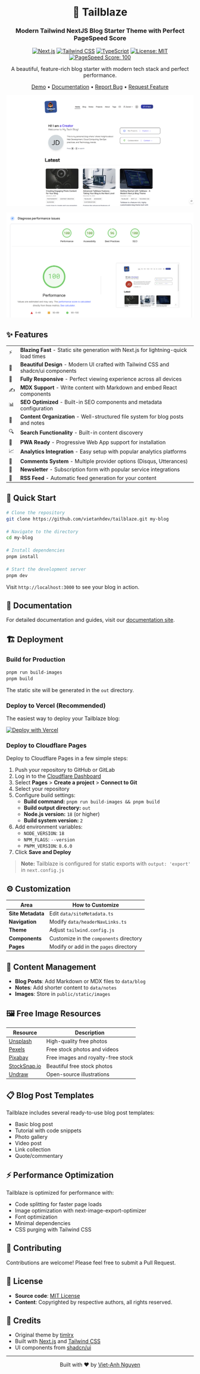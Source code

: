 <div align="center">

# 🚀 Tailblaze

### Modern Tailwind NextJS Blog Starter Theme with Perfect PageSpeed Score

[![Next.js](https://img.shields.io/badge/Next.js-13+-000000?style=for-the-badge&logo=next.js&logoColor=white)](https://nextjs.org/)
[![Tailwind CSS](https://img.shields.io/badge/Tailwind_CSS-38B2AC?style=for-the-badge&logo=tailwind-css&logoColor=white)](https://tailwindcss.com/)
[![TypeScript](https://img.shields.io/badge/TypeScript-007ACC?style=for-the-badge&logo=typescript&logoColor=white)](https://www.typescriptlang.org/)
[![License: MIT](https://img.shields.io/badge/License-MIT-yellow.svg?style=for-the-badge)](LICENSE)
[![PageSpeed Score: 100](https://img.shields.io/badge/PageSpeed_Score-100-success?style=for-the-badge&logo=pagespeed-insights&logoColor=white)](https://pagespeed.web.dev/)

A beautiful, feature-rich blog starter with modern tech stack and perfect performance.

[Demo](https://tailblaze.vietanh.dev) • [Documentation](https://github.com/yourusername/tailblaze/wiki) • [Report Bug](https://github.com/vietanhdev/tailblaze/issues) • [Request Feature](https://github.com/vietanhdev/tailblaze/issues)

![Tailblaze](screenshot.png)

![Google Speed Insights](speedinsights.png)

</div>

## ✨ Features

<div align="center">

|          |                                                                                                                    |
| -------- | ------------------------------------------------------------------------------------------------------------------ |
| ⚡️ | **Blazing Fast** - Static site generation with Next.js for lightning-quick load times                           |
| 🎨 | **Beautiful Design** - Modern UI crafted with Tailwind CSS and shadcn/ui components                            |
| 📱 | **Fully Responsive** - Perfect viewing experience across all devices                                           |
| ✍️ | **MDX Support** - Write content with Markdown and embed React components                                       |
| 📊 | **SEO Optimized** - Built-in SEO components and metadata configuration                                         |
| 📂 | **Content Organization** - Well-structured file system for blog posts and notes                                |
| 🔍 | **Search Functionality** - Built-in content discovery                                                          |
| 📱 | **PWA Ready** - Progressive Web App support for installation                                                   |
| 📈 | **Analytics Integration** - Easy setup with popular analytics platforms                                        |
| 💬 | **Comments System** - Multiple provider options (Disqus, Utterances)                                           |
| 📧 | **Newsletter** - Subscription form with popular service integrations                                           |
| 🔄 | **RSS Feed** - Automatic feed generation for your content                                                      |

</div>

## 🚀 Quick Start

```bash
# Clone the repository
git clone https://github.com/vietanhdev/tailblaze.git my-blog

# Navigate to the directory
cd my-blog

# Install dependencies
pnpm install

# Start the development server
pnpm dev
```

Visit `http://localhost:3000` to see your blog in action.

## 📖 Documentation

For detailed documentation and guides, visit our [documentation site](https://github.com/yourusername/tailblaze/wiki).

## 🏗️ Deployment

### Build for Production

```bash
pnpm run build-images
pnpm build
```

The static site will be generated in the `out` directory.

### Deploy to Vercel (Recommended)

The easiest way to deploy your Tailblaze blog:

[![Deploy with Vercel](https://vercel.com/button)](https://vercel.com/new/clone?repository-url=https%3A%2F%2Fgithub.com%2Fvietanhdev%2Ftailblaze)

### Deploy to Cloudflare Pages

Deploy to Cloudflare Pages in a few simple steps:

1. Push your repository to GitHub or GitLab
2. Log in to the [Cloudflare Dashboard](https://dash.cloudflare.com/)
3. Select **Pages** > **Create a project** > **Connect to Git**
4. Select your repository
5. Configure build settings:
   - **Build command:** `pnpm run build-images && pnpm build`
   - **Build output directory:** `out`
   - **Node.js version:** `18` (or higher)
   - **Build system version:** `2`
6. Add environment variables:
   - `NODE_VERSION`: `18`
   - `NPM_FLAGS`: `--version`
   - `PNPM_VERSION`: `8.6.0`
7. Click **Save and Deploy**

> **Note:** Tailblaze is configured for static exports with `output: 'export'` in `next.config.js`

## ⚙️ Customization

| Area | How to Customize |
|------|------------------|
| **Site Metadata** | Edit `data/siteMetadata.ts` |
| **Navigation** | Modify `data/headerNavLinks.ts` |
| **Theme** | Adjust `tailwind.config.js` |
| **Components** | Customize in the `components` directory |
| **Pages** | Modify or add in the `pages` directory |

## 📝 Content Management

- **Blog Posts**: Add Markdown or MDX files to `data/blog`
- **Notes**: Add shorter content to `data/notes`
- **Images**: Store in `public/static/images`

## 🖼️ Free Image Resources

| Resource | Description |
|----------|-------------|
| [Unsplash](https://unsplash.com) | High-quality free photos |
| [Pexels](https://pexels.com) | Free stock photos and videos |
| [Pixabay](https://pixabay.com) | Free images and royalty-free stock |
| [StockSnap.io](https://stocksnap.io) | Beautiful free stock photos |
| [Undraw](https://undraw.co) | Open-source illustrations |

## 📋 Blog Post Templates

Tailblaze includes several ready-to-use blog post templates:

- Basic blog post
- Tutorial with code snippets
- Photo gallery
- Video post
- Link collection
- Quote/commentary

## ⚡ Performance Optimization

Tailblaze is optimized for performance with:

- Code splitting for faster page loads
- Image optimization with next-image-export-optimizer
- Font optimization
- Minimal dependencies
- CSS purging with Tailwind CSS

## 👥 Contributing

Contributions are welcome! Please feel free to submit a Pull Request.

## 📄 License

- **Source code**: [MIT License](LICENSE)
- **Content**: Copyrighted by respective authors, all rights reserved.

## 🙏 Credits

- Original theme by [timlrx](https://github.com/timlrx/tailwind-nextjs-starter-blog)
- Built with [Next.js](https://nextjs.org/) and [Tailwind CSS](https://tailwindcss.com/)
- UI components from [shadcn/ui](https://ui.shadcn.com/)

---

<div align="center">

Built with ❤️ by [Viet-Anh Nguyen](https://github.com/vietanhdev)

</div>
